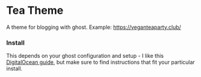 # Tea Theme

A theme for blogging with ghost. Example: https://veganteaparty.club/

### Install
This depends on your ghost configuration and setup - I like this [DigitalOcean guide](https://www.digitalocean.com/community/tutorials/how-to-change-themes-and-adjust-settings-in-ghost), but make sure to find instructions that fit your particular install.
